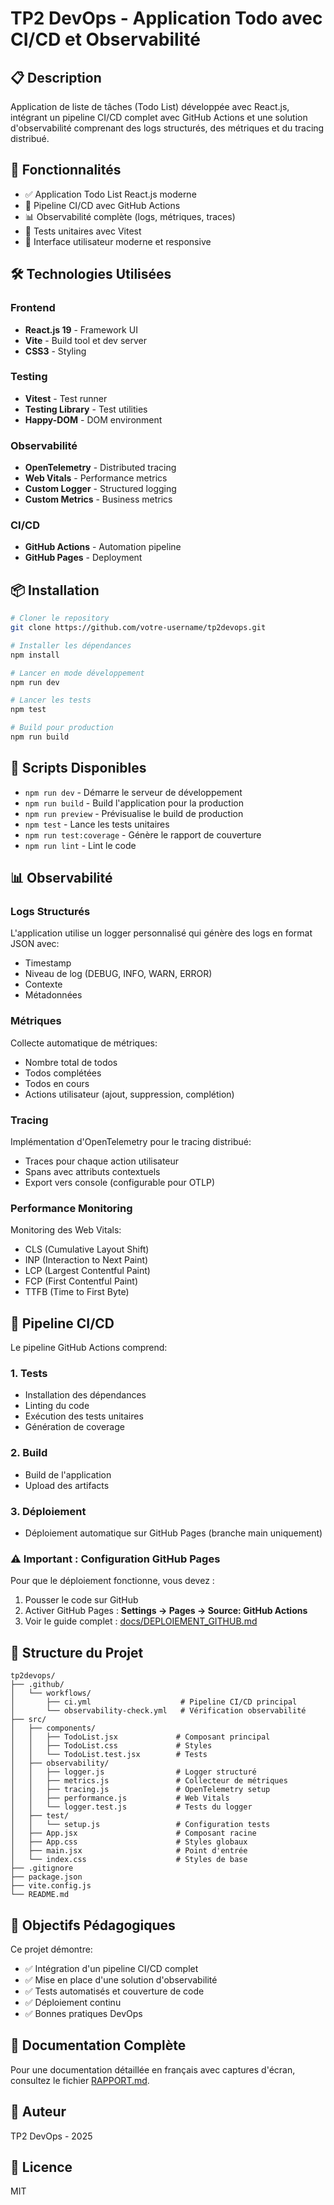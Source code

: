 # TP2 DevOps - Application Todo avec CI/CD et Observabilité

## 📋 Description

Application de liste de tâches (Todo List) développée avec React.js, intégrant un pipeline CI/CD complet avec GitHub Actions et une solution d'observabilité comprenant des logs structurés, des métriques et du tracing distribué.

## 🚀 Fonctionnalités

- ✅ Application Todo List React.js moderne
- 🔄 Pipeline CI/CD avec GitHub Actions
- 📊 Observabilité complète (logs, métriques, traces)
- 🧪 Tests unitaires avec Vitest
- 🎨 Interface utilisateur moderne et responsive

## 🛠️ Technologies Utilisées

### Frontend

- **React.js 19** - Framework UI
- **Vite** - Build tool et dev server
- **CSS3** - Styling

### Testing

- **Vitest** - Test runner
- **Testing Library** - Test utilities
- **Happy-DOM** - DOM environment

### Observabilité

- **OpenTelemetry** - Distributed tracing
- **Web Vitals** - Performance metrics
- **Custom Logger** - Structured logging
- **Custom Metrics** - Business metrics

### CI/CD

- **GitHub Actions** - Automation pipeline
- **GitHub Pages** - Deployment

## 📦 Installation

```bash
# Cloner le repository
git clone https://github.com/votre-username/tp2devops.git

# Installer les dépendances
npm install

# Lancer en mode développement
npm run dev

# Lancer les tests
npm test

# Build pour production
npm run build
```

## 🧪 Scripts Disponibles

- `npm run dev` - Démarre le serveur de développement
- `npm run build` - Build l'application pour la production
- `npm run preview` - Prévisualise le build de production
- `npm test` - Lance les tests unitaires
- `npm run test:coverage` - Génère le rapport de couverture
- `npm run lint` - Lint le code

## 📊 Observabilité

### Logs Structurés

L'application utilise un logger personnalisé qui génère des logs en format JSON avec:

- Timestamp
- Niveau de log (DEBUG, INFO, WARN, ERROR)
- Contexte
- Métadonnées

### Métriques

Collecte automatique de métriques:

- Nombre total de todos
- Todos complétées
- Todos en cours
- Actions utilisateur (ajout, suppression, complétion)

### Tracing

Implémentation d'OpenTelemetry pour le tracing distribué:

- Traces pour chaque action utilisateur
- Spans avec attributs contextuels
- Export vers console (configurable pour OTLP)

### Performance Monitoring

Monitoring des Web Vitals:

- CLS (Cumulative Layout Shift)
- INP (Interaction to Next Paint)
- LCP (Largest Contentful Paint)
- FCP (First Contentful Paint)
- TTFB (Time to First Byte)

## 🔄 Pipeline CI/CD

Le pipeline GitHub Actions comprend:

### 1. Tests

- Installation des dépendances
- Linting du code
- Exécution des tests unitaires
- Génération de coverage

### 2. Build

- Build de l'application
- Upload des artifacts

### 3. Déploiement

- Déploiement automatique sur GitHub Pages (branche main uniquement)

### ⚠️ Important : Configuration GitHub Pages

Pour que le déploiement fonctionne, vous devez :

1. Pousser le code sur GitHub
2. Activer GitHub Pages : **Settings → Pages → Source: GitHub Actions**
3. Voir le guide complet : [docs/DEPLOIEMENT_GITHUB.md](./docs/DEPLOIEMENT_GITHUB.md)

## 📝 Structure du Projet

```
tp2devops/
├── .github/
│   └── workflows/
│       ├── ci.yml                    # Pipeline CI/CD principal
│       └── observability-check.yml   # Vérification observabilité
├── src/
│   ├── components/
│   │   ├── TodoList.jsx             # Composant principal
│   │   ├── TodoList.css             # Styles
│   │   └── TodoList.test.jsx        # Tests
│   ├── observability/
│   │   ├── logger.js                # Logger structuré
│   │   ├── metrics.js               # Collecteur de métriques
│   │   ├── tracing.js               # OpenTelemetry setup
│   │   ├── performance.js           # Web Vitals
│   │   └── logger.test.js           # Tests du logger
│   ├── test/
│   │   └── setup.js                 # Configuration tests
│   ├── App.jsx                      # Composant racine
│   ├── App.css                      # Styles globaux
│   ├── main.jsx                     # Point d'entrée
│   └── index.css                    # Styles de base
├── .gitignore
├── package.json
├── vite.config.js
└── README.md
```

## 🎯 Objectifs Pédagogiques

Ce projet démontre:

- ✅ Intégration d'un pipeline CI/CD complet
- ✅ Mise en place d'une solution d'observabilité
- ✅ Tests automatisés et couverture de code
- ✅ Déploiement continu
- ✅ Bonnes pratiques DevOps

## 📖 Documentation Complète

Pour une documentation détaillée en français avec captures d'écran, consultez le fichier [RAPPORT.md](./RAPPORT.md).

## 👤 Auteur

TP2 DevOps - 2025

## 📄 Licence

MIT
